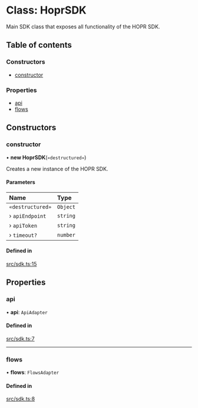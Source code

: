 # Class: HoprSDK

Main SDK class that exposes all functionality of the HOPR SDK.

## Table of contents

### Constructors

- [constructor](HoprSDK.md#constructor)

### Properties

- [api](HoprSDK.md#api)
- [flows](HoprSDK.md#flows)

## Constructors

### constructor

• **new HoprSDK**(`«destructured»`)

Creates a new instance of the HOPR SDK.

#### Parameters

| Name | Type |
| :------ | :------ |
| `«destructured»` | `Object` |
| › `apiEndpoint` | `string` |
| › `apiToken` | `string` |
| › `timeout?` | `number` |

#### Defined in

[src/sdk.ts:15](https://github.com/hoprnet/hopr-sdk/blob/2bdebbc/src/sdk.ts#L15)

## Properties

### api

• **api**: `ApiAdapter`

#### Defined in

[src/sdk.ts:7](https://github.com/hoprnet/hopr-sdk/blob/2bdebbc/src/sdk.ts#L7)

___

### flows

• **flows**: `FlowsAdapter`

#### Defined in

[src/sdk.ts:8](https://github.com/hoprnet/hopr-sdk/blob/2bdebbc/src/sdk.ts#L8)
